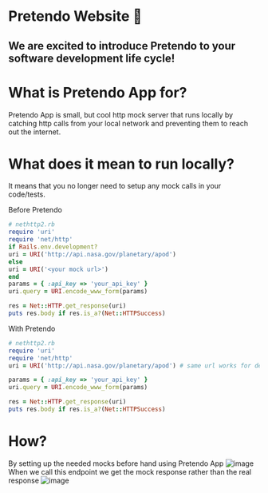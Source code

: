 # Pretendo Website 🐼
## We are excited to introduce Pretendo to your software development life cycle!

# What is Pretendo App for?
Pretendo App is small, but cool http mock server that runs locally by catching http calls from your local network and preventing them to reach out the internet. 

# What does it mean to run locally?
It means that you no longer need to setup any mock calls in your code/tests. 

Before Pretendo
```ruby
# nethttp2.rb
require 'uri'
require 'net/http'
if Rails.env.development?
uri = URI('http://api.nasa.gov/planetary/apod')
else
uri = URI('<your mock url>')
end
params = { :api_key => 'your_api_key' }
uri.query = URI.encode_www_form(params)

res = Net::HTTP.get_response(uri)
puts res.body if res.is_a?(Net::HTTPSuccess)
```

With Pretendo
```ruby
# nethttp2.rb
require 'uri'
require 'net/http'
uri = URI('http://api.nasa.gov/planetary/apod') # same url works for development, test and production

params = { :api_key => 'your_api_key' }
uri.query = URI.encode_www_form(params)

res = Net::HTTP.get_response(uri)
puts res.body if res.is_a?(Net::HTTPSuccess)
```

# How?
By setting up the needed mocks before hand using Pretendo App
![image](https://github.com/user-attachments/assets/7e009ac0-bacf-4267-af82-8d919db2bb94)
When we call this endpoint we get the mock response rather than the real response
![image](https://github.com/user-attachments/assets/c6985675-d85f-4a70-90b7-979c3ab4f1d1)
